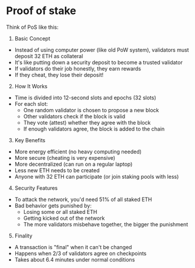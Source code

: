 # Proof of stake

Think of PoS like this:

1. Basic Concept
- Instead of using computer power (like old PoW system), validators must deposit 32 ETH as collateral
- It's like putting down a security deposit to become a trusted validator
- If validators do their job honestly, they earn rewards
- If they cheat, they lose their deposit!

2. How It Works
- Time is divided into 12-second slots and epochs (32 slots)
- For each slot:
  - One random validator is chosen to propose a new block
  - Other validators check if the block is valid
  - They vote (attest) whether they agree with the block
  - If enough validators agree, the block is added to the chain

3. Key Benefits
- More energy efficient (no heavy computing needed)
- More secure (cheating is very expensive)
- More decentralized (can run on a regular laptop)
- Less new ETH needs to be created
- Anyone with 32 ETH can participate (or join staking pools with less)

4. Security Features
- To attack the network, you'd need 51% of all staked ETH
- Bad behavior gets punished by:
  - Losing some or all staked ETH
  - Getting kicked out of the network
  - The more validators misbehave together, the bigger the punishment

5. Finality
- A transaction is "final" when it can't be changed
- Happens when 2/3 of validators agree on checkpoints
- Takes about 6.4 minutes under normal conditions

